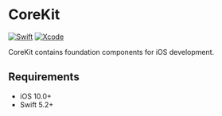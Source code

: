 # CoreKit

[![Swift](https://img.shields.io/badge/Swift-5.2-orange.svg)](https://swift.org)
[![Xcode](https://img.shields.io/badge/Xcode-11.5-blue.svg)](https://developer.apple.com/xcode)

CoreKit contains foundation components for iOS development.

## Requirements
- iOS 10.0+
- Swift 5.2+